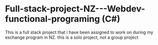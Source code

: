 # Full-stack-project-NZ---Webdev-functional-programing (C#)
This is a full stack project that i have been assigned to work on during my exchange program in NZ. this is a solo project, not a group project
